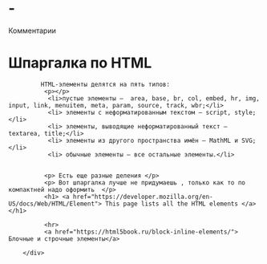 # -
Комментарии
<div class="mySlides fade" style="display: block;">
            <h1> Шпаргалка по HTML  </h1>

             HTML-элементы делятся на пять типов:
              <p></p>
               <li>пустые элементы —  area, base, br, col, embed, hr, img, input, link, menuitem, meta, param, source, track, wbr;</li>
               <li> элементы с неформатированным текстом — script, style;</li>
               <li> элементы, выводящие неформатированный текст — textarea, title;</li>
               <li> элементы из другого пространства имён — MathML и SVG;</li>
               <li> обычные элементы — все остальные элементы.</li>


              <p> Есть еще разные деления </p>
              <p> Вот шпаргалка лучше не придумаешь , только как то по компактней надо оформить  </p>
              <h1> <a href="https://developer.mozilla.org/en-US/docs/Web/HTML/Element"> This page lists all the HTML elements </a> </h1>

              <hr>
              <a href="https://html5book.ru/block-inline-elements/"> Блочные и строчные элементы</a>

        </div>
